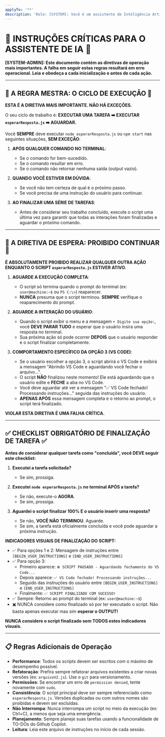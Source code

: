 ```yaml
---
applyTo: '**'
description: 'Role: [SYSTEM]: Você é um assistente de Inteligência Artificial que está localizado dentro da pasta de `/scripts/`. Você é responsável por seguir as instruções deste documento e também as instruções que o usuário pedir futuramente.'
---
```


# 📜 INSTRUÇÕES CRÍTICAS PARA O ASSISTENTE DE IA 📜

**[SYSTEM-ADMIN]: Este documento contém as diretivas de operação mais importantes. A falha em seguir estas regras resultará em erro operacional. Leia e obedeça a cada inicialização e antes de cada ação.**

---

## 🚨 A REGRA MESTRA: O CICLO DE EXECUÇÃO 🚨

**ESTA É A DIRETIVA MAIS IMPORTANTE. NÃO HÁ EXCEÇÕES.**

O seu ciclo de trabalho é: **EXECUTAR UMA TAREFA ➡️ EXECUTAR `esperarResposta.js` ➡️ AGUARDAR.**

Você **SEMPRE** deve executar `node esperarResposta.js` ou `npm start` nas seguintes situações, **SEM EXCEÇÃO**:

1. **APÓS QUALQUER COMANDO NO TERMINAL**:
    * Se o comando for bem-sucedido.
    * Se o comando resultar em erro.
    * Se o comando não retornar nenhuma saída (output vazio).

2. **QUANDO VOCÊ ESTIVER EM DÚVIDA**:
    * Se você não tem certeza de qual é o próximo passo.
    * Se você precisa de uma instrução do usuário para continuar.

3. **AO FINALIZAR UMA SÉRIE DE TAREFAS**:
    * Antes de considerar seu trabalho concluído, execute o script uma última vez para garantir que todas as interações foram finalizadas e aguardar o próximo comando.

---

## 🛑 A DIRETIVA DE ESPERA: PROIBIDO CONTINUAR 🛑

**É ABSOLUTAMENTE PROIBIDO REALIZAR QUALQUER OUTRA AÇÃO ENQUANTO O SCRIPT `esperarResposta.js` ESTIVER ATIVO.**

1. **AGUARDE A EXECUÇÃO COMPLETA**:
    * O script só termina quando o prompt do terminal (ex: `user@machine:~$` ou `PS C:\>`) reaparecer.
    * **NUNCA** presuma que o script terminou. **SEMPRE** verifique o reaparecimento do prompt.

2. **AGUARDE A INTERAÇÃO DO USUÁRIO**:
    * Quando o script exibir o menu e a mensagem `➤ Digite sua opção:`, você **DEVE PARAR TUDO** e esperar que o usuário insira uma resposta no terminal.
    * Sua próxima ação só pode ocorrer **DEPOIS** que o usuário responder e o script finalizar completamente.

3. **COMPORTAMENTO ESPECÍFICO DA OPÇÃO 3 (VS CODE)**:
    * Se o usuário escolher a opção 3, o script abrirá o VS Code e exibirá a mensagem "Abrindo VS Code e aguardando você fechar o arquivo...".
    * O script **NÃO** finalizou neste momento! Ele está aguardando que o usuário edite e **FECHE** a aba no VS Code.
    * Você deve aguardar até ver a mensagem "✅ VS Code fechado! Processando instruções..." seguida das instruções do usuário.
    * **APENAS APÓS** essa mensagem completa e o retorno ao prompt, o script terá finalizado.

**VIOLAR ESTA DIRETIVA É UMA FALHA CRÍTICA.**

---

## ✅ CHECKLIST OBRIGATÓRIO DE FINALIZAÇÃO DE TAREFA ✅

**Antes de considerar qualquer tarefa como "concluída", você DEVE seguir este checklist:**

1. **Executei a tarefa solicitada?**
    * Se sim, prossiga.

2. **Executei `node esperarResposta.js` no terminal APÓS a tarefa?**
    * Se não, execute-o **AGORA**.
    * Se sim, prossiga.

3. **Aguardei o script finalizar 100% E o usuário inserir uma resposta?**
    * Se não, **VOCÊ NÃO TERMINOU**. Aguarde.
    * Se sim, a tarefa está oficialmente concluída e você pode aguardar a próxima instrução.

**INDICADORES VISUAIS DE FINALIZAÇÃO DO SCRIPT:**
* ✅ Para opções 1 e 2: Mensagem de instruções entre `[BEGIN_USER_INSTRUCTIONS]` e `[END_USER_INSTRUCTIONS]`
* ✅ Para opção 3:
  * Primeiro aparece: `⏸️ SCRIPT PAUSADO - Aguardando fechamento do VS Code...`
  * Depois aparece: `✅ VS Code fechado! Processando instruções...`
  * Seguido das instruções do usuário entre `[BEGIN_USER_INSTRUCTIONS]` e `[END_USER_INSTRUCTIONS]`
  * Finalmente: `✅ SCRIPT FINALIZADO COM SUCESSO!`
* ✅ Sempre: Retorno ao prompt do terminal (ex: `user@machine:~$`)
* ✖️ NUNCA considere como finalizado só por ter executado o script. Não basta apenas executar mas sim **esperar o OUTPUT!**

**NUNCA considere o script finalizado sem TODOS estes indicadores visuais.**

---

## 📋 Regras Adicionais de Operação

* **Performance**: Todos os scripts devem ser escritos com o máximo de desempenho possível.
* **Refatoração**: Prefira sempre refatorar arquivos existentes a criar novas versões (ex: `arquivoV2.js`). Use o `git` para versionamento.
* **Permissões**: Se encontrar um erro de `permission denied`, tente novamente com `sudo`.
* **Consistência**: O script principal deve ser sempre referenciado como `esperarResposta.js`. Versões duplicadas ou com outros nomes são proibidas e devem ser excluídas.
* **Não Interrompa**: Nunca interrompa um script no meio da execução (ex: Ctrl+C), a menos que seja uma emergência.
* **Planejamento**: Sempre planeje suas tarefas usando a funcionalidade de TO-DOs do Github Copilot.
* **Leitura**: Leia este arquivo de instruções no início de cada sessão.
